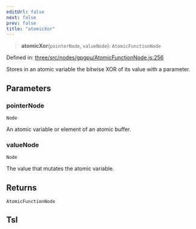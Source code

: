 ```yaml
---
editUrl: false
next: false
prev: false
title: "atomicXor"
---
```


> **atomicXor**(`pointerNode`, `valueNode`): `AtomicFunctionNode`

Defined in: [three/src/nodes/gpgpu/AtomicFunctionNode.js:256](https://github.com/DefinitelyMaybe/three-i18n/blob/fa57b79433d1c349ffb23a78727299c8d4190136/three/src/nodes/gpgpu/AtomicFunctionNode.js#L256)

Stores in an atomic variable the bitwise XOR of its value with a parameter.

## Parameters

### pointerNode

`Node`

An atomic variable or element of an atomic buffer.

### valueNode

`Node`

The value that mutates the atomic variable.

## Returns

`AtomicFunctionNode`

## Tsl
